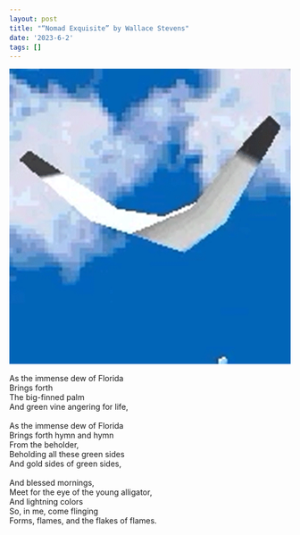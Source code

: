 ```yaml
---
layout: post
title: "“Nomad Exquisite” by Wallace Stevens"
date: '2023-6-2'
tags: []
---
```


![canal](/assets/stevens.gif)

As the immense dew of Florida<br>
Brings forth<br>
The big-finned palm<br>
And green vine angering for life,<br>
<br>
As the immense dew of Florida<br>
Brings forth hymn and hymn <br>
From the beholder,<br>
Beholding all these green sides<br>
And gold sides of green sides,<br>
<br>
And blessed mornings,<br>
Meet for the eye of the young alligator,<br>
And lightning colors<br>
So, in me, come flinging<br>
Forms, flames, and the flakes of flames.